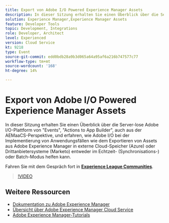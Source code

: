 ```yaml
---
title: Export von Adobe I/O Powered Experience Manager Assets
description: In dieser Sitzung erhalten Sie einen Überblick über die Server-lose Adobe I/O-Plattform von "Events", "Actions to App Builder", auch aus der AEMaaCS-Perspektive, und erfahren, wie Adobe I/O bei der Implementierung von Anwendungsfällen wie dem Exportieren von Assets aus Adobe Experience Manager in externe Cloud-Speicher (Azure) oder Drittanbietersysteme (Marketo) entweder im Echtzeit- (Synchronisations-) oder Batch-Modus helfen kann.
solution: Experience Manager,Experience Manager Assets
feature: Developer Tools
topic: Development, Integrations
role: Developer, Architect
level: Experienced
version: Cloud Service
kt: 9218
type: Event
source-git-commit: edd0bdb28a9b3d065a64a95af6a216b747577c77
workflow-type: tm+mt
source-wordcount: '168'
ht-degree: 14%

---
```


# Export von Adobe I/O Powered Experience Manager Assets

In dieser Sitzung erhalten Sie einen Überblick über die Server-lose Adobe I/O-Plattform von &quot;Events&quot;, &quot;Actions to App Builder&quot;, auch aus der AEMaaCS-Perspektive, und erfahren, wie Adobe I/O bei der Implementierung von Anwendungsfällen wie dem Exportieren von Assets aus Adobe Experience Manager in externe Cloud-Speicher (Azure) oder Drittanbietersysteme (Marketo) entweder im Echtzeit- (Synchronisations-) oder Batch-Modus helfen kann.

Fahren Sie mit dem Gespräch fort in **[Experience League Communities](https://adobe.ly/3mkDXo6)**.

>[!VIDEO](https://video.tv.adobe.com/v/337842/?quality=12&learn=on&hidetitle=true)

## Weitere Ressourcen

- [Dokumentation zu Adobe Experience Manager ](https://experienceleague.adobe.com/docs/experience-manager-cloud-service.html?lang=de)
- [Übersicht über Adobe Experience Manager Cloud Service](https://experienceleague.adobe.com/docs/experience-manager-cloud-service/overview/home.html?lang=de)
- [Adobe Experience Manager-Tutorials](https://experienceleague.adobe.com/docs/experience-manager-tutorials.html?lang=de)
